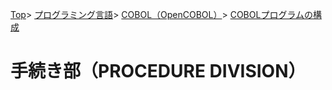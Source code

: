 [Top](../../../../index.md)\>
[プログラミング言語](../../../pgl.md)\>
[COBOL（OpenCOBOL）](../../language_0002.md)\>
[COBOLプログラムの構成](../COBOL_0001.md)

# 手続き部（PROCEDURE DIVISION）